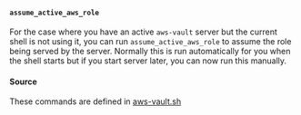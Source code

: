 #### `assume_active_aws_role`
For the case where you have an active `aws-vault` server but the current shell is not using it, 
you can run `assume_active_aws_role` to assume the role being served by the server.  Normally 
this is run automatically for you when the shell starts but if you start server later, you can 
now run this manually.

#### Source

These commands are defined in [aws-vault.sh](../rootfs/etc/profile.d/aws-vault.sh)